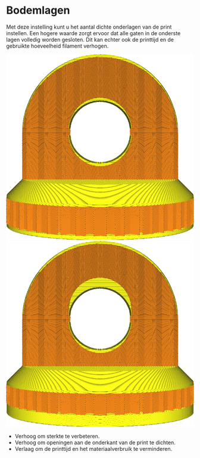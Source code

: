 Bodemlagen
====
Met deze instelling kunt u het aantal dichte onderlagen van de print instellen. Een hogere waarde zorgt ervoor dat alle gaten in de onderste lagen volledig worden gesloten. Dit kan echter ook de printtijd en de gebruikte hoeveelheid filament verhogen.

<!--screenshot {
"image_path": "top_bottom_thickness_0.8.png",
"modellen": [{"script": "stamp.scad"}],
"camerapositie": [0, 203, 30],
"instellingen": {
    "wall_line_count": 0,
    "top_bottom_thickness": 0,8
},
"kleuren": 64
}-->
<!--screenshot {
"image_path": "bottom_thickness.png",
"modellen": [{"script": "stamp.scad"}],
"camerapositie": [0, 203, 30],
"instellingen": {
    "wall_line_count": 0,
    "bottom_thickness": 3
},
"kleuren": 64
}-->
![14 onderste lagen](../../../articles/images/top_bottom_thickness_0.8.png)
![50 onderste lagen](../../../articles/images/bottom_thickness.png)

* Verhoog om sterkte te verbeteren.
* Verhoog om openingen aan de onderkant van de print te dichten.
* Verlaag om de printtijd en het materiaalverbruik te verminderen.